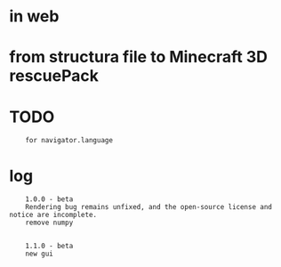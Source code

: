 # in web 
# from structura file to Minecraft 3D rescuePack

# TODO
        for navigator.language
# log
```
    1.0.0 - beta
    Rendering bug remains unfixed, and the open-source license and notice are incomplete.
    remove numpy

    
    1.1.0 - beta
    new gui
        
```
